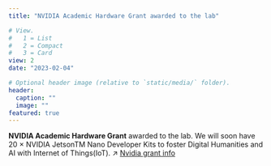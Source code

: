 ```yaml
---
title: "NVIDIA Academic Hardware Grant awarded to the lab"

# View.
#   1 = List
#   2 = Compact
#   3 = Card
view: 2
date: "2023-02-04"

# Optional header image (relative to `static/media/` folder).
header:
  caption: ""
  image: ""
featured: true
---
```

**NVIDIA Academic Hardware Grant** awarded to the lab. We will soon have 20 × NVIDIA JetsonTM Nano Developer Kits to foster Digital Humanities and AI with Internet of Things(IoT). 
  :arrow_upper_right: [Nvidia grant info](https://slam.phil.hhu.de/projects/nvidia_grant/)